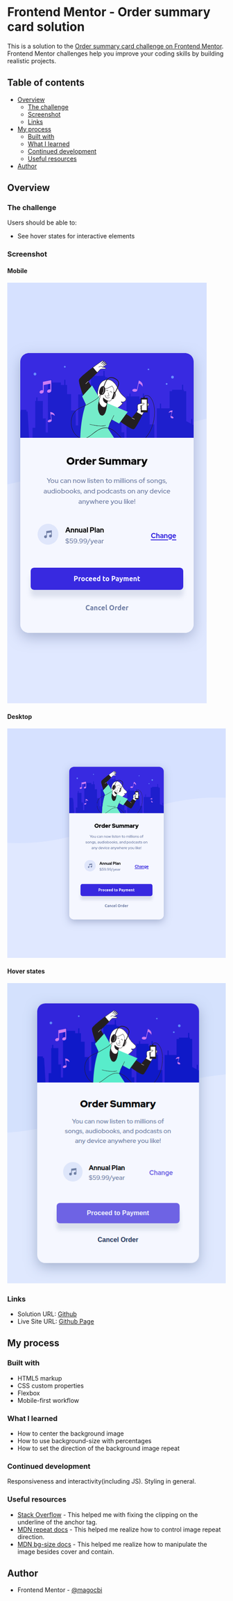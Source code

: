 # Frontend Mentor - Order summary card solution

This is a solution to the [Order summary card challenge on Frontend Mentor](https://www.frontendmentor.io/challenges/order-summary-component-QlPmajDUj). Frontend Mentor challenges help you improve your coding skills by building realistic projects.

## Table of contents

- [Overview](#overview)
  - [The challenge](#the-challenge)
  - [Screenshot](#screenshot)
  - [Links](#links)
- [My process](#my-process)
  - [Built with](#built-with)
  - [What I learned](#what-i-learned)
  - [Continued development](#continued-development)
  - [Useful resources](#useful-resources)
- [Author](#author)

## Overview

### The challenge

Users should be able to:

- See hover states for interactive elements

### Screenshot

#### Mobile

![Mobile version](./screenshots/mobile.png)

#### Desktop

![desktop version](./screenshots/desktop.png)

#### Hover states

![hover states](./screenshots/hover.png)

### Links

- Solution URL: [Github](https://github.com/magocbi/fem-order-summary)
- Live Site URL: [Github Page](https://magocbi.github.io/fem-order-summary/)

## My process

### Built with

- HTML5 markup
- CSS custom properties
- Flexbox
- Mobile-first workflow

### What I learned

- How to center the background image
- How to use background-size with percentages
- How to set the direction of the background image repeat

### Continued development

Responsiveness and interactivity(including JS). Styling in general.

### Useful resources

- [Stack Overflow](https://stackoverflow.com/questions/1734618/how-to-increase-the-gap-between-text-and-underlining-in-css) - This helped me with fixing the clipping on the underline of the anchor tag.
- [MDN repeat docs](https://developer.mozilla.org/en-US/docs/Web/CSS/background-repeat) - This helped me realize how to control image repeat direction.
- [MDN bg-size docs](https://developer.mozilla.org/en-US/docs/Web/CSS/background-size) - This helped me realize how to manipulate the image besides cover and contain.

## Author

- Frontend Mentor - [@magocbi](https://www.frontendmentor.io/profile/magocbi)
